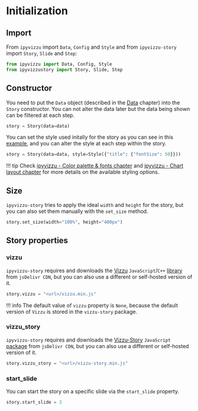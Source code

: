 # Initialization

## Import

From `ipyvizzu` import `Data`, `Config` and `Style` and from `ipyvizzu-story`
import `Story`, `Slide` and `Step`:

```python
from ipyvizzu import Data, Config, Style
from ipyvizzustory import Story, Slide, Step
```

## Constructor

You need to put the `Data` object (described in the [Data](./data.md) chapter)
into the `Story` constructor. You can not alter the data later but the data
being shown can be filtered at each step.

```python
story = Story(data=data)
```

You can set the style used initally for the story as you can see in this
[example](../examples/usbudget.md), and you can alter the style at each step
within the story.

```python
story = Story(data=data, style=Style({"title": {"fontSize": 50}}))
```

!!! tip
    Check
    [ipyvizzu - Color palette & fonts chapter](https://ipyvizzu.vizzuhq.com/latest/tutorial/color_palette_fonts/)
    and
    [ipyvizzu - Chart layout chapter](https://ipyvizzu.vizzuhq.com/latest/tutorial/chart_layout/)
    for more details on the available styling options.

## Size

`ipyvizzu-story` tries to apply the ideal `width` and `height` for the story,
but you can also set them manually with the `set_size` method.

```python
story.set_size(width="100%", height="400px")
```

## Story properties

### vizzu

`ipyvizzu-story` requires and downloads the
[Vizzu](https://github.com/vizzuhq/vizzu-lib) `JavaScript`/`C++`
[library](https://www.jsdelivr.com/package/npm/vizzu) from `jsDelivr CDN`, but
you can also use a different or self-hosted version of it.

```python
story.vizzu = "<url>/vizzu.min.js"
```

!!! info
    The default value of `vizzu` property is `None`, because the default version
    of `Vizzu` is stored in the `vizzu-story` package.

### vizzu_story

`ipyvizzu-story` requires and downloads the
[Vizzu-Story](https://github.com/vizzuhq/vizzu-ext-js-story) `JavaScript`
[package](https://www.jsdelivr.com/package/npm/vizzu-story) from `jsDelivr CDN`,
but you can also use a different or self-hosted version of it.

```python
story.vizzu_story = "<url>/vizzu-story.min.js"
```

### start_slide

You can start the story on a specific slide via the `start_slide` property.

```python
story.start_slide = 3
```
